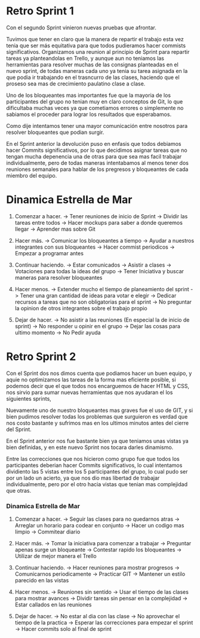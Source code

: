 # Retro Sprint 1 

Con el segundo Sprint vinieron nuevas pruebas que afrontar.

Tuvimos que tener en claro que la manera de repartir el trabajo esta vez tenia que ser más equitativa para que todos pudieramos hacer commists significativos. Organizamos una reunion al principio de Sprint para repartir tareas ya planteandolas en Trello, y aunque aun no teniamos las herramientas para resolver muchas de las consignas planteadas en el nuevo sprint, de todas maneras cada uno ya tenia su tarea asignada en la que podia ir trabajando en el trasncurro de las clases, haciendo que el proseso sea mas de crecimiento paulatino clase a clase.

Uno de los bloqueantes mas importantes fue que la mayoria de los participantes del grupo no tenian muy en claro conceptos de Git, lo que dificultaba muchas veces ya que cometiamos errores o simplemente no sabiamos el proceder para lograr los resultados que esperabamos.

Como dije intentamos tener una mayor comunicación entre nosotros para resolver bloqueantes que podian surgir.

En el Sprint anterior la devolución puso en enfasis que todos debiamos hacer Commits significativos, por lo que decidimos asignar tareas que no tengan mucha depenencia una de otras para que sea mas facil trabajar individualmente, pero de todas maneras intentabamos al menos tener dos reuniones semanales para hablar de los pregresos y bloqueantes de cada miembro del equipo.

# Dinamica Estrella de Mar

1. Comenzar a hacer.
-> Tener reuniones de inicio de Sprint
-> Dividir las tareas entre todos
-> Hacer mockups para saber a donde queremos llegar
-> Aprender mas sobre Git

2. Hacer más.
-> Comunicar los bloqueantes a tiempo
-> Ayudar a nuestros integrantes con sus bloqueantes
-> Hacer commist periodicos
-> Empezar a programar antes

3. Continuar haciendo.
-> Estar comunicados
-> Asistir a clases
-> Votaciones para todas la ideas del grupo
-> Tener Iniciativa y buscar maneras para resolver bloqueantes

4. Hacer menos.
-> Extender mucho el tiempo de planeamiento del sprint
-> Tener una gran cantidad de ideas para votar e elegir
-> Dedicar recursos a tareas que no son obligatorias para el sprint
-> No preguntar la opinion de otros integrantes sobre el trabajo propio

5. Dejar de hacer.
-> No asistir a las reuniones (En especial la de inicio de sprint)
-> No responder u opinir en el grupo
-> Dejar las cosas para ultimo momento
-> No Pedir ayuda

# Retro Sprint 2

Con el Sprint dos nos dimos cuenta que podiamos hacer un buen equipo, y aquie no optimizamos las tareas de la forma mas eficiente posible, si podemos decir que el que todos nos encarguemos de hacer HTML y CSS, nos sirvio para sumar nuevas herramientas que nos ayudaran el los siguientes sprints,

Nuevamente uno de nuestro bloqueantes mas graves fue el uso de GIT, y si bien pudimos resolver todas los problemas que surguieron es verdad que nos costo bastante y sufrimos mas en los ultimos minutos antes del cierre del Sprint.

En el Sprint anterior nos fue bastante bien ya que teniamos unas vistas ya bien definidas, y en este nuevo Sprint nos tocara darles dinamismo. 

Entre las correcciones que nos hicieron como grupo fue que todos los participantes deberian hacer Commits significativos, lo cual intentamos dividiento las 5 vistas entre los 5 participantes del grupo, lo cual pudo ser por un lado un acierto, ya que nos dio mas libertad de trabajar individualmente, pero por el otro hacia vistas que tenian mas complejidad que otras.

### Dinamica Estrella de Mar

1. Comenzar a hacer.
-> Seguir las clases para no quedarnos atras
-> Arreglar un horario para codear en conjunto
-> Hacer un codigo mas limpio
-> Commitear diario

2. Hacer más.
-> Tomar la iniciativa para comenzar a trabajar
-> Preguntar apenas surge un bloqueante
-> Contestar rapido los bloqueantes
-> Utilizar de mejor manera el Trello

3. Continuar haciendo.
-> Hacer reuniones para mostrar progresos
-> Comunicarnos periodicamente
-> Practicar GIT
-> Mantener un estilo parecido en las vistas

4. Hacer menos.
-> Reuniones sin sentido
-> Usar el tiempo de las clases para mostrar avances
-> Dividir tareas sin pensar en la complejidad
-> Estar callados en las reuniones

5. Dejar de hacer.
-> No estar al dia con las clase
-> No aprovechar el tiempo de la practica
-> Esperar las correcciones para empezar el sprint
-> Hacer commits solo al final de sprint